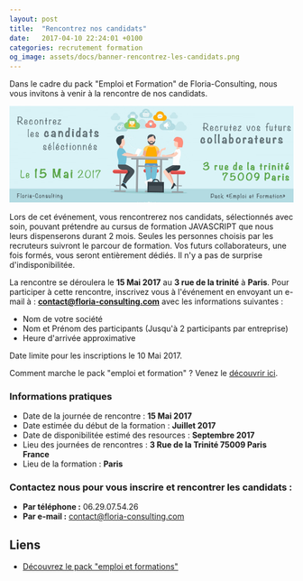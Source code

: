 ```yaml
---
layout: post
title:  "Rencontrez nos candidats"
date:   2017-04-10 22:24:01 +0100
categories: recrutement formation
og_image: assets/docs/banner-rencontrez-les-candidats.png
---
```


Dans le cadre du pack "Emploi et Formation" de Floria-Consulting, nous vous invitons à venir à la rencontre de nos candidats.

![image here](assets/docs/banner-rencontrez-les-candidats.png)

Lors de cet événement, vous rencontrerez nos candidats, sélectionnés avec soin, pouvant prétendre au cursus de formation JAVASCRIPT que nous leurs 
dispenserons durant 2 mois. Seules les personnes choisis par les recruteurs suivront le parcour de formation. Vos futurs collaborateurs,
une fois formés, vous seront entièrement dédiés. Il n'y a pas de surprise d'indisponibilitée.

La rencontre se déroulera le **15 Mai 2017** au **3 rue de la trinité** à **Paris**. Pour participer à cette rencontre, 
inscrivez vous à l'événement en envoyant un e-mail à : **contact@floria-consulting.com** avec les informations suivantes :

- Nom de votre société
- Nom et Prénom des participants (Jusqu'à 2 participants par entreprise)
- Heure d'arrivée approximative

Date limite pour les inscriptions le 10 Mai 2017.

Comment marche le pack "emploi et formation" ? Venez le [découvrir ici](pack-emploi-et-formation). 

### Informations pratiques

- Date de la journée de rencontre : **15 Mai 2017**
- Date estimée du début de la formation : **Juillet 2017**
- Date de disponibilitée estimé des resources : **Septembre 2017**
- Lieu des journées de rencontres : **3 Rue de la Trinité 75009 Paris France**
- Lieu de la formation : **Paris**

### Contactez nous pour vous inscrire et rencontrer les candidats :

- **Par téléphone :** 06.29.07.54.26
- **Par e-mail :** contact@floria-consulting.com
 
## Liens 
- [Découvrez le pack "emploi et formations"](pack-emploi-et-formation)
